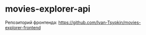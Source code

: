 # movies-explorer-api
Репозиторий фронтенда: https://github.com/Ivan-Tsypkin/movies-explorer-frontend
